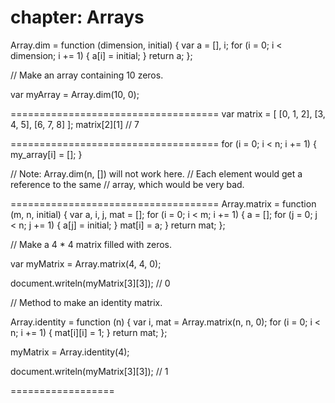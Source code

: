 chapter: Arrays
==================

Array.dim = function (dimension, initial) {
    var a = [], i;
    for (i = 0; i < dimension; i += 1) {
        a[i] = initial;
    }
    return a;
};

// Make an array containing 10 zeros.

var myArray = Array.dim(10, 0);
    
    
====================================
var matrix = [
    [0, 1, 2],
    [3, 4, 5],
    [6, 7, 8]
];
matrix[2][1]    // 7
    
    
====================================
for (i = 0; i < n; i += 1) {
    my_array[i] = [];
}

// Note: Array.dim(n, []) will not work here.
// Each element would get a reference to the same
// array, which would be very bad.
    
    
====================================
Array.matrix = function (m, n, initial) {
    var a, i, j, mat = [];
    for (i = 0; i < m; i += 1) {
        a = [];
        for (j = 0; j < n; j += 1) {
            a[j] = initial;
        }
        mat[i] = a;
    }
    return mat;
};

// Make a 4 * 4 matrix filled with zeros.

var myMatrix = Array.matrix(4, 4, 0);

document.writeln(myMatrix[3][3]);    // 0

// Method to make an identity matrix.

Array.identity = function (n) {
    var i, mat = Array.matrix(n, n, 0);
    for (i = 0; i < n; i += 1) {
        mat[i][i] = 1;
    }
    return mat;
};

myMatrix = Array.identity(4);

document.writeln(myMatrix[3][3]);    // 1
    
    
==================
